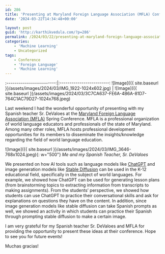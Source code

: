 ```yaml
---
id: 286
title: 'Presenting at Maryland Foreign Language Association (MFLA) Conference'
date: '2024-03-22T14:34:48+00:00'

layout: post
guid: 'http://karthikvedula.com/?p=286'
permalink: /2024/03/22/presenting-at-maryland-foreign-language-association-mfla-conference/
categories:
    - 'Machine Learning'
    - Uncategorized
tags:
    - Conference
    - 'Foreign Language'
    - 'Machine Learning'
---
```


:-------------------------:|:-------------------------:
![Image]({{ site.baseurl }}/assets/images/2024/03/IMG_1922-1024x602.jpg) | ![Image]({{ site.baseurl }}/assets/images/2024/03/3C7CA637-FE6A-4B6A-81D7-764C1AC79D27-1024x768.jpeg)

Last weekend I had the wonderful opportunity of presenting with my Spanish teacher Sr. DeValoes at the [Maryland Foreign Language Association (MFLA)](https://www.mflamd.org/#/) Spring Conference. MFLA is a professional organization of world language educators and professionals of the state of Maryland. Among many other roles, MFLA hosts professional development opportunities for its members to disseminate the insights/knowledge regarding the field of world language education.

![Image]({{ site.baseurl }}/assets/images/2024/03/IMG_3646-768x1024.jpeg){: w="500"}
_Me and my Spanish Teacher, Sr. DeValoes_

We presented on how AI tools such as language models like [ChatGPT](https://chat.openai.com/) and image generation models like [Stable Diffusion](https://stability.ai/) can be used in the K-12 educational field, specifically in the subject of world languages. For example, we showed how ChatGPT can be used for generating lesson plans (from brainstorming topics to extracting information from transcripts to making assignments). From the students’ perspective, we showed how students can use ChatGPT to practice their conversational skills and ask for explanations on questions they have on the content. In addition, since image generation models like stable diffusion can take Spanish prompts as well, we showed an activity in which students can practice their Spanish through prompting stable diffusion to make a certain image.

I am very grateful for my Spanish teacher Sr. DeValoes and MFLA for providing the opportunity to present these ideas at their conference.  Hope to see you for future events!

Muchas gracias!
